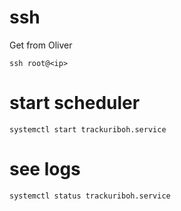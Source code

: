 # ssh
Get from Oliver
```
ssh root@<ip>
```

# start scheduler
```
systemctl start trackuriboh.service
```

# see logs
```
systemctl status trackuriboh.service
```